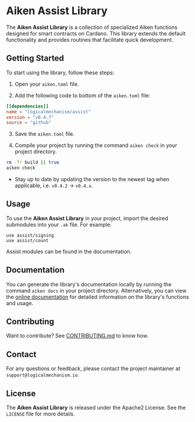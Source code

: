 # Aiken Assist Library

The **Aiken Assist Library** is a collection of specialized Aiken functions designed for smart contracts on Cardano. This library extends the default functionality and provides routines that facilitate quick development.

## Getting Started

To start using the library, follow these steps:

1. Open your `aiken.toml` file.

2. Add the following code to bottom of the `aiken.toml` file:

```toml
[[dependencies]]
name = "logicalmechanism/assist"
version = "v0.4.7"
source = "github"
```

3. Save the `aiken.toml` file.

4. Compile your project by running the command `aiken check` in your project directory.

```bash
rm -fr build || true
aiken check
```

- Stay up to date by updating the version to the newest tag when applicable, i.e. `v0.4.2` -> `v0.4.x`.

## Usage

To use the **Aiken Assist Library** in your project, import the desired submodules into your `.ak` file. For example:

```aiken
use assist/signing
use assist/count
```

Assist modules can be found in the documentation.

## Documentation

You can generate the library's documentation locally by running the command `aiken docs` in your project directory. Alternatively, you can view the [online documentation](https://www.logicalmechanism.io/docs/index.html) for detailed information on the library's functions and usage.

## Contributing

Want to contribute? See [CONTRIBUTING.md](./CONTRIBUTING.md) to know how.

## Contact

For any questions or feedback, please contact the project maintainer at `support@logicalmechanism.io`.

## License

The **Aiken Assist Library** is released under the Apache2 License. See the `LICENSE` file for more details.